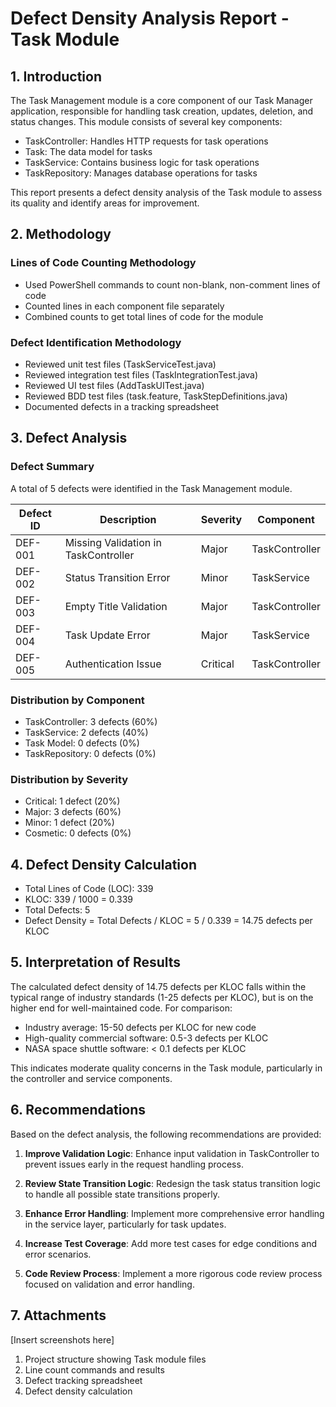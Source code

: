 # Defect Density Analysis Report - Task Module

## 1. Introduction

The Task Management module is a core component of our Task Manager application, responsible for handling task creation, updates, deletion, and status changes. This module consists of several key components:

- TaskController: Handles HTTP requests for task operations
- Task: The data model for tasks
- TaskService: Contains business logic for task operations
- TaskRepository: Manages database operations for tasks

This report presents a defect density analysis of the Task module to assess its quality and identify areas for improvement.

## 2. Methodology

### Lines of Code Counting Methodology
- Used PowerShell commands to count non-blank, non-comment lines of code
- Counted lines in each component file separately
- Combined counts to get total lines of code for the module

### Defect Identification Methodology
- Reviewed unit test files (TaskServiceTest.java)
- Reviewed integration test files (TaskIntegrationTest.java)
- Reviewed UI test files (AddTaskUITest.java)
- Reviewed BDD test files (task.feature, TaskStepDefinitions.java)
- Documented defects in a tracking spreadsheet

## 3. Defect Analysis

### Defect Summary
A total of 5 defects were identified in the Task Management module.

| Defect ID | Description | Severity | Component |
|-----------|-------------|----------|-----------|
| DEF-001 | Missing Validation in TaskController | Major | TaskController |
| DEF-002 | Status Transition Error | Minor | TaskService |
| DEF-003 | Empty Title Validation | Major | TaskController |
| DEF-004 | Task Update Error | Major | TaskService |
| DEF-005 | Authentication Issue | Critical | TaskController |

### Distribution by Component
- TaskController: 3 defects (60%)
- TaskService: 2 defects (40%)
- Task Model: 0 defects (0%)
- TaskRepository: 0 defects (0%)

### Distribution by Severity
- Critical: 1 defect (20%)
- Major: 3 defects (60%)
- Minor: 1 defect (20%)
- Cosmetic: 0 defects (0%)

## 4. Defect Density Calculation

- Total Lines of Code (LOC): 339
- KLOC: 339 / 1000 = 0.339
- Total Defects: 5
- Defect Density = Total Defects / KLOC = 5 / 0.339 = 14.75 defects per KLOC

## 5. Interpretation of Results

The calculated defect density of 14.75 defects per KLOC falls within the typical range of industry standards (1-25 defects per KLOC), but is on the higher end for well-maintained code. For comparison:

- Industry average: 15-50 defects per KLOC for new code
- High-quality commercial software: 0.5-3 defects per KLOC
- NASA space shuttle software: < 0.1 defects per KLOC

This indicates moderate quality concerns in the Task module, particularly in the controller and service components.

## 6. Recommendations

Based on the defect analysis, the following recommendations are provided:

1. **Improve Validation Logic**: Enhance input validation in TaskController to prevent issues early in the request handling process.

2. **Review State Transition Logic**: Redesign the task status transition logic to handle all possible state transitions properly.

3. **Enhance Error Handling**: Implement more comprehensive error handling in the service layer, particularly for task updates.

4. **Increase Test Coverage**: Add more test cases for edge conditions and error scenarios.

5. **Code Review Process**: Implement a more rigorous code review process focused on validation and error handling.

## 7. Attachments

[Insert screenshots here]

1. Project structure showing Task module files
2. Line count commands and results
3. Defect tracking spreadsheet
4. Defect density calculation